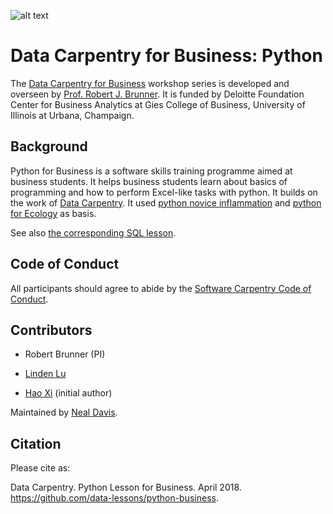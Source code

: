 ![alt text](pic/mark.png) <br>

# Data Carpentry for Business:  Python

The [Data Carpentry for Business](https://github.com/data-lessons/python-business) workshop series is developed and overseen by [Prof. Robert J. Brunner](https://business.illinois.edu/profile/robert-brunner/).  It is funded by Deloitte Foundation Center for Business Analytics at Gies College of Business, University of Illinois at Urbana, Champaign.  


## Background

Python for Business is a software skills training programme aimed at business students. It helps business students learn about basics of programming and how to perform Excel-like tasks with python. It builds on the work of [Data Carpentry](http://www.datacarpentry.org/). It used [python novice inflammation](https://github.com/swcarpentry/python-novice-inflammation) and [python for Ecology](https://github.com/datacarpentry/python-ecology-lesson/) as basis.

See also [the corresponding SQL lesson](https://github.com/data-lessons/sql-business).


## Code of Conduct

All participants should agree to abide by the [Software Carpentry Code of Conduct](http://software-carpentry.org/conduct/).


## Contributors

- Robert Brunner (PI)

- [Linden Lu](https://github.com/zllu2)
- [Hao Xi](https://github.com/TacNayn) (initial author)

Maintained by [Neal Davis](https://www.github.com/davis68).


## Citation

Please cite as:

Data Carpentry. Python Lesson for Business.  April 2018.  https://github.com/data-lessons/python-business.
